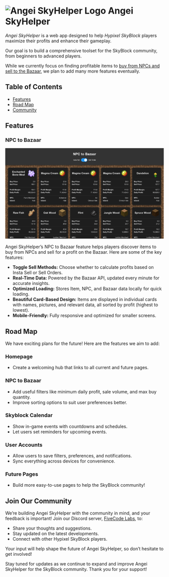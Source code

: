 # <img src="./assets/images/Fairy Soul.ico" alt="Angei SkyHelper Logo" style="width: auto; height: 20px;"> Angei SkyHelper

*Angei SkyHelper* is a web app designed to help *Hypixel SkyBlock* players maximize their profits and enhance their gameplay.

Our goal is to build a comprehensive toolset for the SkyBlock community, from beginners to advanced players.

While we currently focus on finding profitable items to [buy from NPCs and sell to the Bazaar](#npc-to-bazaar), we plan to add many more features eventually.

## Table of Contents
- [Features](#features)
- [Road Map](#road-map)
- [Community](#join-our-community)

## Features

### NPC to Bazaar

![Desktop](./assets/images/NPC-Bazaar.png)

Angei SkyHelper’s NPC to Bazaar feature helps players discover items to buy from NPCs and sell for a profit on the Bazaar. Here are some of the key features:
<ul>
    <li><b>Toggle Sell Methods:</b> Choose whether to calculate profits based on Insta Sell or Sell Orders.</li>
    <li><b>Real-Time Data:</b> Powered by the Bazaar API, updated every minute for accurate insights.</li>
    <li><b>Optimized Loading:</b> Stores Item, NPC, and Bazaar data locally for quick loading.</li>
    <li><b>Beautiful Card-Based Design:</b> Items are displayed in individual cards with names, pictures, and relevant data, all sorted by profit (highest to lowest).</li>
    <li><b>Mobile-Friendly:</b> Fully responsive and optimized for smaller screens.</li>
</ul>

## Road Map

We have exciting plans for the future! Here are the features we aim to add:

### Homepage
<ul>
    <li>Create a welcoming hub that links to all current and future pages.</li>
</ul>

### NPC to Bazaar
<ul>
    <li>Add useful filters like minimum daily profit, sale volume, and max buy quantity.</li>
    <li>Improve sorting options to suit user preferences better.</li>
</ul>

### Skyblock Calendar
<ul>
    <li>Show in-game events with countdowns and schedules.</li>
    <li>Let users set reminders for upcoming events.</li>
</ul>

### User Accounts
<ul>
    <li>Allow users to save filters, preferences, and notifications.</li>
    <li>Sync everything across devices for convenience.</li>
</ul>

### Future Pages
<ul>
    <li>Build more easy-to-use pages to help the SkyBlock community!</li>
</ul>

## Join Our Community

We’re building Angei SkyHelper with the community in mind, and your feedback is important! Join our Discord server, [FiveCode Labs](https://discord.gg/SRHrAVF5), to:

- Share your thoughts and suggestions.
- Stay updated on the latest developments.
- Connect with other Hypixel SkyBlock players.

Your input will help shape the future of Angei SkyHelper, so don’t hesitate to get involved!

Stay tuned for updates as we continue to expand and improve Angei SkyHelper for the SkyBlock community. Thank you for your support!
